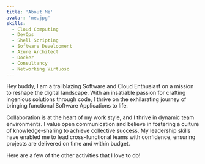 ```yaml
---
title: 'About Me'
avatar: 'me.jpg'
skills:
  - Cloud Computing
  - DevOps
  - Shell Scripting 
  - Software Development
  - Azure Architect
  - Docker
  - Consultancy
  - Networking Virtuoso
---
```



Hey buddy, I am a trailblazing Software and Cloud Enthusiast on a mission to reshape the digital landscape. With an insatiable passion for crafting ingenious solutions through code, I thrive on the exhilarating journey of bringing functional Software Applications to life.

Collaboration is at the heart of my work style, and I thrive in dynamic team environments. I value open communication and believe in fostering a culture of knowledge-sharing to achieve collective success. My leadership skills have enabled me to lead cross-functional teams with confidence, ensuring projects are delivered on time and within budget.

Here are a few of the other activities that I love to do!
